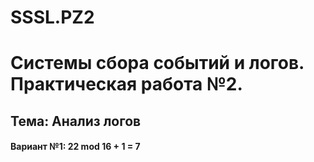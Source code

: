 # SSSL.PZ2
# Системы сбора событий и логов. Практическая работа №2.
## Тема: Анализ логов
#### Вариант №1: 22 mod 16 + 1 = 7
